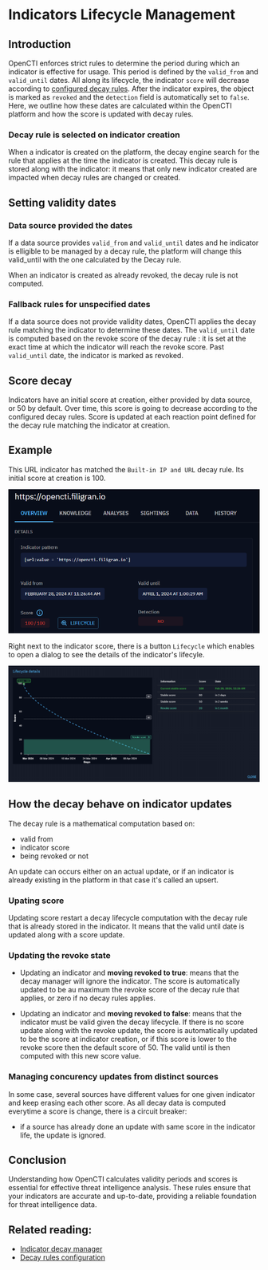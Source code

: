 # Indicators Lifecycle Management


## Introduction

OpenCTI enforces strict rules to determine the period during which an indicator is effective for usage. This period is defined by the `valid_from` and `valid_until` dates. All along its lifecycle, the indicator `score` will decrease according to [configured decay rules](../administration/decay-rules.md). After the indicator expires, the object is marked as `revoked` and the `detection` field is automatically set to `false`. Here, we outline how these dates are calculated within the OpenCTI platform and how the score is updated with decay rules.

### Decay rule is selected on indicator creation

When a indicator is created on the platform, the decay engine search for the rule that applies at the time the indicator is created. This decay rule is stored along with the indicator: it means that only new indicator created are impacted when decay rules are changed or created.

## Setting validity dates

### Data source provided the dates

If a data source provides `valid_from` and `valid_until` dates and he indicator is elligible to be managed by a decay rule, the platform will change this valid_until with the one calculated by the Decay rule.

When an indicator is created as already revoked, the decay rule is not computed.

### Fallback rules for unspecified dates

If a data source does not provide validity dates, OpenCTI applies the decay rule matching the indicator to determine these dates.
The `valid_until` date is computed based on the revoke score of the decay rule : it is set at the exact time at which the indicator will reach the revoke score.
Past `valid_until` date, the indicator is marked as revoked.

## Score decay

Indicators have an initial score at creation, either provided by data source, or 50 by default.
Over time, this score is going to decrease according to the configured decay rules.
Score is updated at each reaction point defined for the decay rule matching the indicator at creation.

## Example

This URL indicator has matched the `Built-in IP and URL` decay rule. Its initial score at creation is 100. 

![Indicator overview](./assets/indicators-lifecycle-example-overview.png)

Right next to the indicator score, there is a button `Lifecycle` which enables to open a dialog to see the details of the indicator's lifecyle.

![Indicator lifecycle](./assets/indicators-lifecycle-example-dialog.png)

## How the decay behave on indicator updates

The decay rule is a mathematical computation based on:
- valid from
- indicator score
- being revoked or not

An update can occurs either on an actual update, or if an indicator is already existing in the platform in that case it's called an upsert.

### Upating score

Updating score restart a decay lifecycle computation with the decay rule that is already stored in the indicator. It means that the valid until date is updated along with a score update.

### Updating the revoke state

- Updating an indicator and **moving revoked to true**: means that the decay manager will ignore the indicator. The score is automatically updated to be au maximum the revoke score of the decay rule that applies, or zero if no decay rules applies.

- Updating an indicator and **moving revoked to false**: means that the indicator must be valid given the decay lifecycle. If there is no score update along with the revoke update, the score is automatically updated to be the score at indicator creation, or if this score is lower to the revoke score then the default score of 50. The valid until is then computed with this new score value.

### Managing concurency updates from distinct sources

In some case, several sources have different values for one given indicator and keep erasing each other score. As all decay data is computed everytime a score is change, there is a circuit breaker:
- if a source has already done an update with same score in the indicator life, the update is ignored.

## Conclusion

Understanding how OpenCTI calculates validity periods and scores is essential for effective threat intelligence analysis. These rules ensure that your indicators are accurate and up-to-date, providing a reliable foundation for threat intelligence data.

## Related reading:

- [Indicator decay manager](../deployment/managers.md)
- [Decay rules configuration](../administration/decay-rules.md)